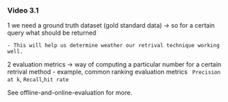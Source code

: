 ### Video 3.1

1 we need a ground truth dataset (gold standard data) -> so for a certain query what should be returned

    - This will help us determine weather our retrival technique working well.

2 evaluation metrics -> way of computing a particular number for a certain retrival method
    - example, common ranking evaluation  metrics ` Precision at k`, `Recall`,`hit rate`

See offline-and-online-evaluation for more.




